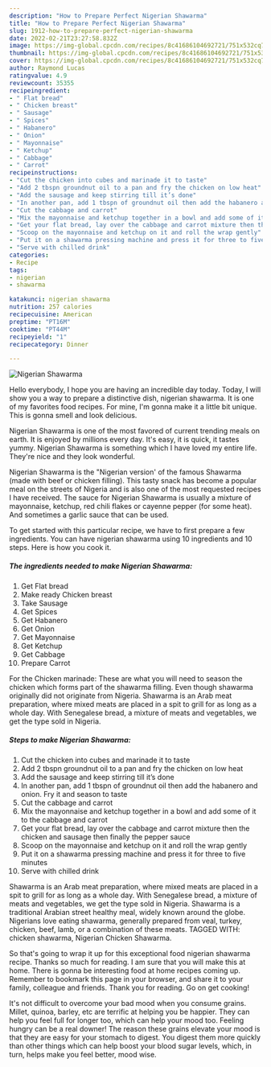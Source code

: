 ```yaml
---
description: "How to Prepare Perfect Nigerian Shawarma"
title: "How to Prepare Perfect Nigerian Shawarma"
slug: 1912-how-to-prepare-perfect-nigerian-shawarma
date: 2022-02-21T23:27:58.832Z
image: https://img-global.cpcdn.com/recipes/8c41686104692721/751x532cq70/nigerian-shawarma-recipe-main-photo.jpg
thumbnail: https://img-global.cpcdn.com/recipes/8c41686104692721/751x532cq70/nigerian-shawarma-recipe-main-photo.jpg
cover: https://img-global.cpcdn.com/recipes/8c41686104692721/751x532cq70/nigerian-shawarma-recipe-main-photo.jpg
author: Raymond Lucas
ratingvalue: 4.9
reviewcount: 35355
recipeingredient:
- " Flat bread"
- " Chicken breast"
- " Sausage"
- " Spices"
- " Habanero"
- " Onion"
- " Mayonnaise"
- " Ketchup"
- " Cabbage"
- " Carrot"
recipeinstructions:
- "Cut the chicken into cubes and marinade it to taste"
- "Add 2 tbspn groundnut oil to a pan and fry the chicken on low heat"
- "Add the sausage and keep stirring till it’s done"
- "In another pan, add 1 tbspn of groundnut oil then add the habanero and onion. Fry it and season to taste"
- "Cut the cabbage and carrot"
- "Mix the mayonnaise and ketchup together in a bowl and add some of it to the cabbage and carrot"
- "Get your flat bread, lay over the cabbage and carrot mixture then the chicken and sausage then finally the pepper sauce"
- "Scoop on the mayonnaise and ketchup on it and roll the wrap gently"
- "Put it on a shawarma pressing machine and press it for three to five minutes"
- "Serve with chilled drink"
categories:
- Recipe
tags:
- nigerian
- shawarma

katakunci: nigerian shawarma 
nutrition: 257 calories
recipecuisine: American
preptime: "PT16M"
cooktime: "PT44M"
recipeyield: "1"
recipecategory: Dinner

---
```



![Nigerian Shawarma](https://img-global.cpcdn.com/recipes/8c41686104692721/751x532cq70/nigerian-shawarma-recipe-main-photo.jpg)

Hello everybody, I hope you are having an incredible day today. Today, I will show you a way to prepare a distinctive dish, nigerian shawarma. It is one of my favorites food recipes. For mine, I'm gonna make it a little bit unique. This is gonna smell and look delicious.

Nigerian Shawarma is one of the most favored of current trending meals on earth. It is enjoyed by millions every day. It's easy, it is quick, it tastes yummy. Nigerian Shawarma is something which I have loved my entire life. They're nice and they look wonderful.

Nigerian Shawarma is the &#34;Nigerian version&#39; of the famous Shawarma (made with beef or chicken filling). This tasty snack has become a popular meal on the streets of Nigeria and is also one of the most requested recipes I have received. The sauce for Nigerian Shawarma is usually a mixture of mayonnaise, ketchup, red chili flakes or cayenne pepper (for some heat). And sometimes a garlic sauce that can be used.


To get started with this particular recipe, we have to first prepare a few ingredients. You can have nigerian shawarma using 10 ingredients and 10 steps. Here is how you cook it.

<!--inarticleads1-->

##### The ingredients needed to make Nigerian Shawarma:

1. Get  Flat bread
1. Make ready  Chicken breast
1. Take  Sausage
1. Get  Spices
1. Get  Habanero
1. Get  Onion
1. Get  Mayonnaise
1. Get  Ketchup
1. Get  Cabbage
1. Prepare  Carrot


For the Chicken marinade: These are what you will need to season the chicken which forms part of the shawarma filling. Even though shawarma originally did not originate from Nigeria. Shawarma is an Arab meat preparation, where mixed meats are placed in a spit to grill for as long as a whole day. With Senegalese bread, a mixture of meats and vegetables, we get the type sold in Nigeria. 

<!--inarticleads2-->

##### Steps to make Nigerian Shawarma:

1. Cut the chicken into cubes and marinade it to taste
1. Add 2 tbspn groundnut oil to a pan and fry the chicken on low heat
1. Add the sausage and keep stirring till it’s done
1. In another pan, add 1 tbspn of groundnut oil then add the habanero and onion. Fry it and season to taste
1. Cut the cabbage and carrot
1. Mix the mayonnaise and ketchup together in a bowl and add some of it to the cabbage and carrot
1. Get your flat bread, lay over the cabbage and carrot mixture then the chicken and sausage then finally the pepper sauce
1. Scoop on the mayonnaise and ketchup on it and roll the wrap gently
1. Put it on a shawarma pressing machine and press it for three to five minutes
1. Serve with chilled drink


Shawarma is an Arab meat preparation, where mixed meats are placed in a spit to grill for as long as a whole day. With Senegalese bread, a mixture of meats and vegetables, we get the type sold in Nigeria. Shawarma is a traditional Arabian street healthy meal, widely known around the globe. Nigerians love eating shawarma, generally prepared from veal, turkey, chicken, beef, lamb, or a combination of these meats. TAGGED WITH: chicken shawarma, Nigerian Chicken Shawarma. 

So that's going to wrap it up for this exceptional food nigerian shawarma recipe. Thanks so much for reading. I am sure that you will make this at home. There is gonna be interesting food at home recipes coming up. Remember to bookmark this page in your browser, and share it to your family, colleague and friends. Thank you for reading. Go on get cooking!

It's not difficult to overcome your bad mood when you consume grains. Millet, quinoa, barley, etc are terrific at helping you be happier. They can help you feel full for longer too, which can help your mood too. Feeling hungry can be a real downer! The reason these grains elevate your mood is that they are easy for your stomach to digest. You digest them more quickly than other things which can help boost your blood sugar levels, which, in turn, helps make you feel better, mood wise.
